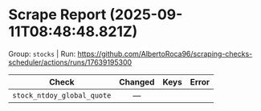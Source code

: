 # Scrape Report (2025-09-11T08:48:48.821Z)

Group: `stocks`  |  Run: https://github.com/AlbertoRoca96/scraping-checks-scheduler/actions/runs/17639195300

| Check | Changed | Keys | Error |
|---|:---:|:--|:--|
| `stock_ntdoy_global_quote` | — |  |  |
